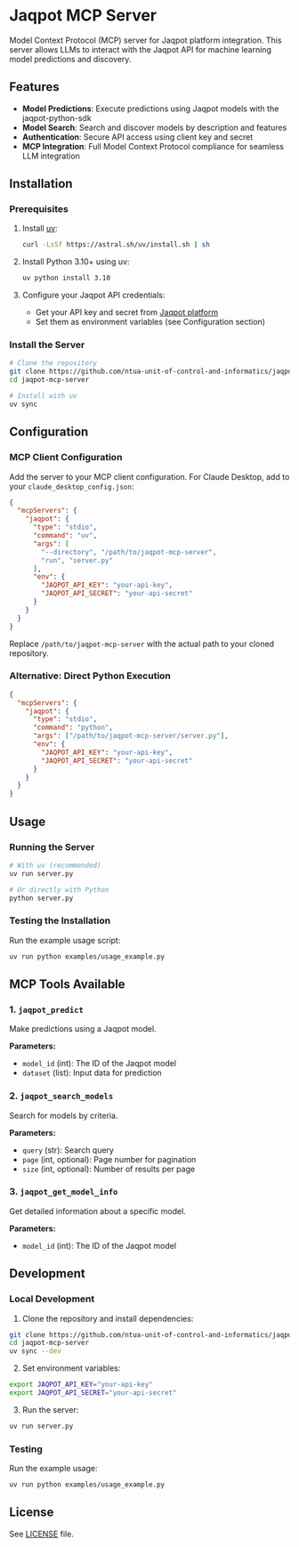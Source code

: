 # Jaqpot MCP Server

Model Context Protocol (MCP) server for Jaqpot platform integration. This server allows LLMs to interact with the Jaqpot API for machine learning model predictions and discovery.

## Features

- **Model Predictions**: Execute predictions using Jaqpot models with the jaqpot-python-sdk
- **Model Search**: Search and discover models by description and features
- **Authentication**: Secure API access using client key and secret
- **MCP Integration**: Full Model Context Protocol compliance for seamless LLM integration

## Installation

### Prerequisites

1. Install [uv](https://docs.astral.sh/uv/getting-started/installation/):
   ```bash
   curl -LsSf https://astral.sh/uv/install.sh | sh
   ```

2. Install Python 3.10+ using uv:
   ```bash
   uv python install 3.10
   ```

3. Configure your Jaqpot API credentials:
   - Get your API key and secret from [Jaqpot platform](https://app.jaqpot.org)
   - Set them as environment variables (see Configuration section)

### Install the Server

```bash
# Clone the repository
git clone https://github.com/ntua-unit-of-control-and-informatics/jaqpot-mcp-server.git
cd jaqpot-mcp-server

# Install with uv
uv sync
```

## Configuration

### MCP Client Configuration

Add the server to your MCP client configuration. For Claude Desktop, add to your `claude_desktop_config.json`:

```json
{
  "mcpServers": {
    "jaqpot": {
      "type": "stdio",
      "command": "uv",
      "args": [
        "--directory", "/path/to/jaqpot-mcp-server",
        "run", "server.py"
      ],
      "env": {
        "JAQPOT_API_KEY": "your-api-key",
        "JAQPOT_API_SECRET": "your-api-secret"
      }
    }
  }
}
```

Replace `/path/to/jaqpot-mcp-server` with the actual path to your cloned repository.

### Alternative: Direct Python Execution

```json
{
  "mcpServers": {
    "jaqpot": {
      "type": "stdio",
      "command": "python",
      "args": ["/path/to/jaqpot-mcp-server/server.py"],
      "env": {
        "JAQPOT_API_KEY": "your-api-key",
        "JAQPOT_API_SECRET": "your-api-secret"
      }
    }
  }
}
```

## Usage

### Running the Server

```bash
# With uv (recommended)
uv run server.py

# Or directly with Python
python server.py
```

### Testing the Installation

Run the example usage script:

```bash
uv run python examples/usage_example.py
```

## MCP Tools Available

### 1. `jaqpot_predict`
Make predictions using a Jaqpot model.

**Parameters:**
- `model_id` (int): The ID of the Jaqpot model
- `dataset` (list): Input data for prediction

### 2. `jaqpot_search_models`
Search for models by criteria.

**Parameters:**
- `query` (str): Search query
- `page` (int, optional): Page number for pagination
- `size` (int, optional): Number of results per page

### 3. `jaqpot_get_model_info`
Get detailed information about a specific model.

**Parameters:**
- `model_id` (int): The ID of the Jaqpot model

## Development

### Local Development

1. Clone the repository and install dependencies:
```bash
git clone https://github.com/ntua-unit-of-control-and-informatics/jaqpot-mcp-server.git
cd jaqpot-mcp-server
uv sync --dev
```

2. Set environment variables:
```bash
export JAQPOT_API_KEY="your-api-key"
export JAQPOT_API_SECRET="your-api-secret"
```

3. Run the server:
```bash
uv run server.py
```

### Testing

Run the example usage:
```bash
uv run python examples/usage_example.py
```


## License

See [LICENSE](LICENSE) file.